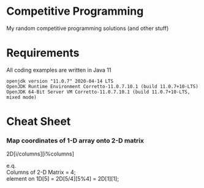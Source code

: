 # Competitive Programming

My random competitive programming solutions (and other stuff)

# Requirements

All coding examples are written in Java 11
    
    openjdk version "11.0.7" 2020-04-14 LTS
    OpenJDK Runtime Environment Corretto-11.0.7.10.1 (build 11.0.7+10-LTS)
    OpenJDK 64-Bit Server VM Corretto-11.0.7.10.1 (build 11.0.7+10-LTS, mixed mode)

# Cheat Sheet

### Map coordinates of 1-D array onto 2-D matrix

2D[i/columns][i%columns]

e.q. <br>
Columns of 2-D Matrix = 4;<br>
element on 1D[5] = 2D[5/4][5%4] = 2D[1][1];
